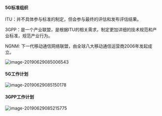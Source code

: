 #### 5G标准组织

ITU：并不具体参与标准的制定，但会参与最终的评估和发布评估结果。

3GPP：是一个产业联盟，是根据ITU的相关需求，制定更加详细的技术规范和产业标准，规范产业行为。

NGNM: 下一代移动通信网络联盟，由全球八大移动通信运营商2006年发起成立。

![image-20190629085006543](http://ww2.sinaimg.cn/large/006tNc79ly1g4hqmxrqsdj315y0iswu4.jpg)

#### 5G工作计划

![image-20190629085150178](http://ww3.sinaimg.cn/large/006tNc79ly1g4hqoqcyuvj317c0ko7pn.jpg)

#### 3GPP工作计划

![image-20190629085215775](http://ww4.sinaimg.cn/large/006tNc79ly1g4hqp6bdoej31860n8atx.jpg)

